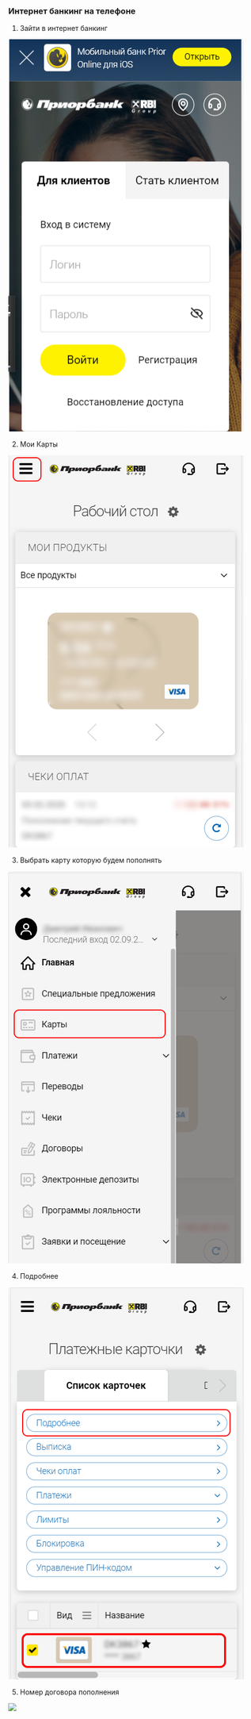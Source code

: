 ### Интернет банкинг на телефоне

1. Зайти в интернет банкинг

![](1.prior.login.site.mobile.png)

2. Мои Карты

![](2.prior.main.site.mobile.png)

3. Выбрать карту которую будем пополнять

![](3.prior.cards.site.mobile.png)

4. Подробнее

![](4.prior.card.site.moble.png)

5. Номер договора пополнения 

![](prior.cardinfo.site.moble.png)
